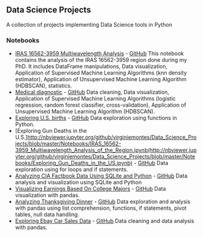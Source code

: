 ## Data Science Projects
A collection of projects implementing Data Science tools in Python


### Notebooks
* [IRAS 16562-3959 Multiwavelength Analysis](http://nbviewer.jupyter.org/github/virginiemontes/Data_Science_Projects/blob/master/Notebooks/IRAS_16562-3959_Multiwavelength_Analysis_of_the_Region.ipynb?flush_cache=true) - [GitHub](https://github.com/virginiemontes/Data_Science_Projects/blob/master/Notebooks/IRAS_16562-3959_Multiwavelength_Analysis_of_the_Region.ipynb)
This notebook contains the analysis of the IRAS 16562-3959 region done during my PhD. It includes DataFrame manipulations, Data visualization, Application of Supervised Machine Learning Algorithms (knn density estimator), Application of Unsupervised Machine Learning Algorithm (HDBSCAN), statistics.
* [Medical diagnostic](http://nbviewer.jupyter.org/github/virginiemontes/Data_Science_Projects/blob/master/Notebooks/Medical_diagnostic.ipynb) - [GitHub](https://github.com/virginiemontes/Data_Science_Projects/blob/master/Notebooks/Medical_diagnostic.ipynb)
Data cleaning, Data visualization, Application of Supervised Machine Learning Algorithms (logistic regression, random forest classifier, cross-validation), Application of Unsupervised Machine Learning Algorithm (HDBSCAN).
* [Exploring U.S. births](http://nbviewer.jupyter.org/github/virginiemontes/Data_Science_Projects/blob/master/Notebooks/Explore_US_Births.ipynb) - [GitHub](https://github.com/virginiemontes/Data_Science_Projects/blob/master/Notebooks/Explore_US_Births.ipynb)
Data exploration using functions in Python.
* [Exploring Gun Deaths in the U.S.]http://nbviewer.jupyter.org/github/virginiemontes/Data_Science_Projects/blob/master/Notebooks/IRAS_16562-3959_Multiwavelength_Analysis_of_the_Region.ipynb(http://nbviewer.jupyter.org/github/virginiemontes/Data_Science_Projects/blob/master/Notebooks/Exploring_Gun_Deaths_in_the_US.ipynb) - [GitHub](https://github.com/virginiemontes/Data_Science_Projects/blob/master/Notebooks/Exploring_Gun_Deaths_in_the_US.ipynb)
Data exploration using for loops and if statements.
* [Analyzing CIA Factbook Data Using SQLite and Python](http://nbviewer.jupyter.org/github/virginiemontes/Data_Science_Projects/blob/master/Notebooks/Analyzing_CIA_Factbook_Data_Using_SQLite_and_Python.ipynb) - [GitHub](https://github.com/virginiemontes/Data_Science_Projects/blob/master/Notebooks/Analyzing_CIA_Factbook_Data_Using_SQLite_and_Python.ipynb)
Data analysis and visualization using SQLite and Python
* [Visualizing Earnings Based On College Majors](http://nbviewer.jupyter.org/github/virginiemontes/Data_Science_Projects/blob/master/Notebooks/Visualizing_Earnings_Based_On_College_Majors.ipynb) - [GitHub](https://github.com/virginiemontes/Data_Science_Projects/blob/master/Notebooks/Visualizing_Earnings_Based_On_College_Majors.ipynb)
Data visualization with pandas.
* [Analyzing Thanksgiving Dinner](http://nbviewer.jupyter.org/github/virginiemontes/Data_Science_Projects/blob/master/Notebooks/Analyzing_Thanksgiving_Dinner.ipynb) - [GitHub](https://github.com/virginiemontes/Data_Science_Projects/blob/master/Notebooks/Analyzing_Thanksgiving_Dinner.ipynb)
Data exploration and analysis with pandas using list comprehension, functions, if statements, pivot tables, null data handling.
* [Exploring Ebay Car Sales Data](http://nbviewer.jupyter.org/github/virginiemontes/Data_Science_Projects/blob/master/Notebooks/Exploring_Ebay_Car_Sales_Data.ipynb) - [GitHub](https://github.com/virginiemontes/Data_Science_Projects/blob/master/Notebooks/Exploring_Ebay_Car_Sales_Data.ipynb)
Data cleaning and data analysis with pandas.
